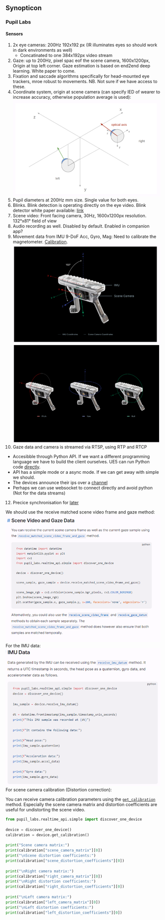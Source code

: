 ## Synopticon

### Pupil Labs
#### Sensors
1. 2x eye cameras: 200Hz 192x192 px (IR illuminates eyes so should work in dark environments as well)
    * Concatinated to one 384x192px video stream
2. Gaze: up to 200Hz, pixel spac eof the scene camera, 1600x1200px, Origin at top left corner. Gaze estimation is based on end2end deep learning. White paper to come. 
3. Fixation and saccade algorithms specifically for head-mounted eye trackers, mroe robust to movements. NB. Not sure if we have access to these.
4. Coordinate system, origin at scene camera (can specify IED of wearer to increase accuracy, otherwise population average is used): ![53e1e1b8d944453fc91d70a8249b7fad.png](53e1e1b8d944453fc91d70a8249b7fad.png)
5. Pupil diameters at 200Hz mm size. Single value for both eyes. 
6. Blinks. Blink detection is operating directly on the eye video. Blink detector white paper available: [link](https://docs.google.com/document/d/1JLBhC7fmBr6BR59IT3cWgYyqiaM8HLpFxv5KImrN-qE/export?format=pdf)
7. Scene video: Front facing camera, 30Hz, 1600x1200px resolution. 132°x81° field of view
8. Audio recording as well. Disabled by default. Enabled in companion app?
9. Movement data from IMU 9-DoF Acc, Gyro, Mag: Need to calibrate the magnetometer. [Calibration](https://docs.pupil-labs.com/neon/data-collection/calibrating-the-imu/).
![5221d030d15604154ed9b48fa5b027c7.png](5221d030d15604154ed9b48fa5b027c7.png) 
![1406687910c08f4b99e2b9a300c1c157.png](1406687910c08f4b99e2b9a300c1c157.png)
11.   Gaze data and camera is streamed via RTSP, using RTP and RTCP
   * Accesibble through Python API. If we want a different programming language we have to build the client ourselves. UE5 can run Python code [directly](https://dev.epicgames.com/community/learning/tutorials/k8lx/execute-python-files-in-blueprints-utilities-unreal-engine-5-tutorial). 
   * API has a simple mode or a async mode. If we can get away with simple we should. 
   * The devices announce their ips over a [channel](https://docs.pupil-labs.com/neon/real-time-api/tutorials/) 
   * Perhaps we can use websocket to connect directly and avoid python (Not for the data streams)
12. Precice synchronisation for [later](https://docs.pupil-labs.com/neon/data-collection/time-synchronization/)  


We should use the receive matched scene video frame and gaze method:  
![416bc541577b1930ef7c73d98dff09b3.png](416bc541577b1930ef7c73d98dff09b3.png)
For the IMU data: 
![fdc114671f00c875f6f05f5aabed78a1.png](fdc114671f00c875f6f05f5aabed78a1.png)
For scene camera calibration (Distortion correction):

You can receive camera calibration parameters using the [`get_calibration`](https://pupil-labs-realtime-api.readthedocs.io/en/stable/api/simple.html#pupil_labs.realtime_api.simple.Device.get_calibration) method. Especially the scene camera matrix and distortion coefficients are useful for undistorting the scene video.

```python
from pupil_labs.realtime_api.simple import discover_one_device

device = discover_one_device()
calibration = device.get_calibration()

print("Scene camera matrix:")
print(calibration["scene_camera_matrix"][0])
print("\nScene distortion coefficients:")
print(calibration["scene_distortion_coefficients"][0])

print("\nRight camera matrix:")
print(calibration["right_camera_matrix"][0])
print("\nRight distortion coefficients:")
print(calibration["right_distortion_coefficients"][0])

print("\nLeft camera matrix:")
print(calibration["left_camera_matrix"][0])
print("\nLeft distortion coefficients:")
print(calibration["left_distortion_coefficients"][0])
